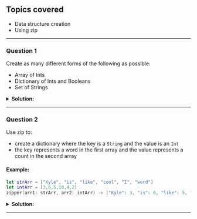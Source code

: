 
## Topics covered
 * Data structure creation
 * Using zip
 --------

### Question 1
Create as many different forms of the following as possible:
* Array of Ints
* Dictionary of Ints and Booleans
* Set of Strings

<details>
 <summary><strong>Solution:</strong></summary><br>

```Swift
var ints: [Int] = []
var ints2 = [Int]()
var ints3: [Int] = [0,1,2]
var ints4 = [0,1,2]

var dict: [Int:Bool] = [:]
var dict2 = [Int:Bool]()
var dict3: [Int:Bool] = [2:true, 4: false]

var set: Set<String> = []
var set1 = Set<String>()
var set2: Set<String> = ["Kyle","is","cool"]
 ```
</details>

--------

### Question 2
Use zip to:
* create a dictionary where the key is a `String` and the value is an `Int`
* the key represents a word in the first array and the value represents a count in the second array

#### Example:
 ```Swift
let strArr = ["Kyle", "is", "like", "cool", "I", "word"]
let intArr = [3,6,5,10,4,2]
zipper(arr1: strArr, arr2: intArr) -> ["Kyle": 3, "is": 6, "like": 5, "cool": 10, "I": 4, "word": 2]
 ```    

<details>
 <summary><strong>Solution:</strong></summary><br>

```Swift
func zipper(arr1: [String], arr2: [Int]) -> [String:Int] {
    var swiftDict = [String:Int]()
    for (str, int) in zip(arr1, arr2) {
        swiftDict[str] = int
    }
    return swiftDict
}

print(zipper(arr1: strArr, arr2: intArr))
 ```
</details>

--------
